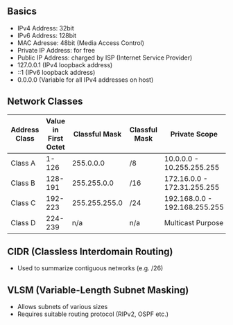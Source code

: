 ## Basics
- IPv4 Address: 32bit
- IPv6 Address: 128bit
- MAC Adresse: 48bit (Media Access Control)
- Private IP Address: for free
- Public IP Address: charged by ISP (Internet Service Provider)
- 127.0.0.1 (IPv4 loopback address)
- ::1  (IPv6 loopback address)
- 0.0.0.0 (Variable for all IPv4 addresses on host)

## Network Classes
Address Class | Value in First Octet | Classful Mask | Classful Mask | Private Scope
------------- | -------------------- | ------------- | ------------- | -------------
Class A | 1-126  | 255.0.0.0  | /8 | 10.0.0.0 - 10.255.255.255
Class B | 128-191 | 255.255.0.0 | /16 | 172.16.0.0 - 172.31.255.255
Class C | 192-223 | 255.255.255.0 | /24 | 192.168.0.0 - 192.168.255.255
Class D | 224-239 | n/a | n/a | Multicast Purpose

## CIDR (Classless Interdomain Routing)
- Used to summarize contiguous networks (e.g. /26)

## VLSM (Variable-Length Subnet Masking)
- Allows subnets of various sizes
- Requires suitable routing protocol (RIPv2, OSPF etc.)

